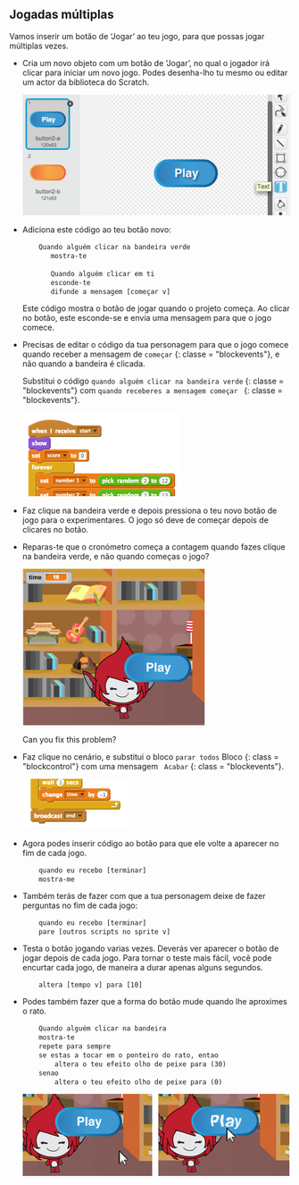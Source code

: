## Jogadas múltiplas

Vamos inserir um botão de ‘Jogar’ ao teu jogo, para que possas jogar múltiplas vezes.

+ Cria um novo objeto com um botão de ‘Jogar’, no qual o jogador irá clicar para iniciar um novo jogo. Podes desenha-lho tu mesmo ou editar um actor da biblioteca do Scratch.
    
    ![captura de ecrã](images/brain-play.png)

+ Adiciona este código ao teu botão novo:
    
    ```blocks
        Quando alguém clicar na bandeira verde
           mostra-te
    
           Quando alguém clicar em ti
           esconde-te
           difunde a mensagem [começar v]
    ```
    
    Este código mostra o botão de jogar quando o projeto começa. Ao clicar no botão, este esconde-se e envia uma mensagem para que o jogo comece.

+ Precisas de editar o código da tua personagem para que o jogo comece quando receber a mensagem de `começar` {: classe = "blockevents"}, e não quando a bandeira é clicada.
    
    Substitui o código `quando alguém clicar na bandeira verde` {: classe = "blockevents"} com `quando receberes a mensagem começar ` {: classe = "blockevents"}.
    
    ![captura de ecrã](images/brain-start.png)

+ Faz clique na bandeira verde e depois pressiona o teu novo botão de jogo para o experimentares. O jogo só deve de começar depois de clicares no botão.

+ Reparas-te que o cronómetro começa a contagem quando fazes clique na bandeira verde, e não quando começas o jogo?
    
    ![captura de ecrã](images/brain-timer-bug.png)
    
    Can you fix this problem?

+ Faz clique no cenário, e substitui o bloco ` parar todos ` Bloco {: class = "blockcontrol"} com uma mensagem ` Acabar` {: class = "blockevents"}.
    
    ![captura de ecrã](images/brain-end.png)

+ Agora podes inserir código ao botão para que ele volte a aparecer no fim de cada jogo.
    
    ```blocks
        quando eu recebo [terminar] 
        mostra-me
    ```

+ Também terás de fazer com que a tua personagem deixe de fazer perguntas no fim de cada jogo:
    
    ```blocks
        quando eu recebo [terminar] 
        pare [outros scripts no sprite v]
    ```

+ Testa o botão jogando varias vezes. Deverás ver aparecer o botão de jogar depois de cada jogo. Para tornar o teste mais fácil, você pode encurtar cada jogo, de maneira a durar apenas alguns segundos.
    
    ```blocks
        altera [tempo v] para [10]
    ```

+ Podes também fazer que a forma do botão mude quando lhe aproximes o rato.
    
    ```blocks
        Quando alguém clicar na bandeira
        mostra-te
        repete para sempre
        se estas a tocar em o ponteiro do rato, entao
            altera o teu efeito olho de peixe para (30)
        senao
            altera o teu efeito olho de peixe para (0)
    ```
    
    ![captura de ecrã](images/brain-fisheye.png)